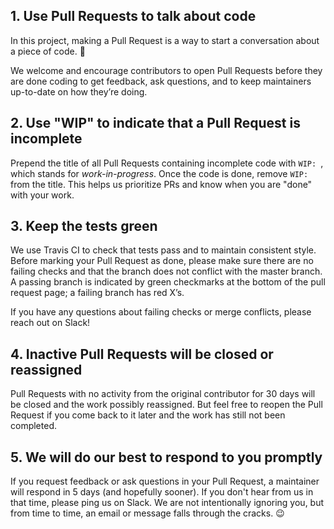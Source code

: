 ## 1. Use Pull Requests to talk about code

In this project, making a Pull Request is a way to start a conversation about a piece of code. :slightly_smiling_face:

We welcome and encourage contributors to open Pull Requests before they are done coding to get feedback, ask questions, and to keep maintainers up-to-date on how they’re doing.

## 2. Use "WIP" to indicate that a Pull Request is incomplete

Prepend the title of all Pull Requests containing incomplete code with `WIP: `, which stands for *work-in-progress*. Once the code is done, remove `WIP: ` from the title. This helps us prioritize PRs and know when you are "done" with your work.

## 3. Keep the tests green

We use Travis CI to check that tests pass and to maintain consistent style. Before marking your Pull Request as done, please make sure there are no failing checks and that the branch does not conflict with the master branch. A passing branch is indicated by green checkmarks at the bottom of the pull request page; a failing branch has red X’s.

If you have any questions about failing checks or merge conflicts, please reach out on Slack!

## 4. Inactive Pull Requests will be closed or reassigned

Pull Requests with no activity from the original contributor for 30 days will be closed and the work possibly reassigned. But feel free to reopen the Pull Request if you come back to it later and the work has still not been completed.

## 5. We will do our best to respond to you promptly

If you request feedback or ask questions in your Pull Request, a maintainer will respond in 5 days (and hopefully sooner). If you don't hear from us in that time, please ping us on Slack. We are not intentionally ignoring you, but from time to time, an email or message falls through the cracks. :wink:
